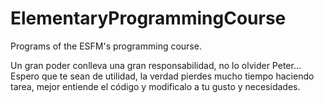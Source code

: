 # ElementaryProgrammingCourse
Programs of the ESFM's programming course.

Un gran poder conlleva una gran responsabilidad, no lo olvider Peter...
Espero que te sean de utilidad, la verdad pierdes mucho tiempo haciendo tarea, mejor entiende el código y modificalo a tu gusto y necesidades. 
